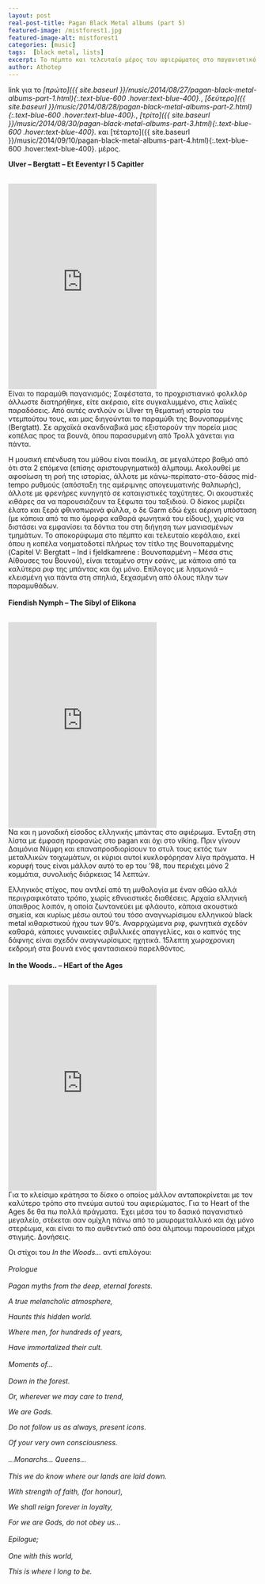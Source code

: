```yaml
---
layout: post
real-post-title: Pagan Black Metal albums (part 5)
featured-image: /mistforest1.jpg
featured-image-alt: mistforest1
categories: [music]
tags:  [black metal, lists]
excerpt: Το πέμπτο και τελευταίο μέρος του αφιερώματος στο παγανιστικό black metal
author: Athotep
---
```


link για το *[πρώτο]({{ site.baseurl }}/music/2014/08/27/pagan-black-metal-albums-part-1.html){:.text-blue-600 .hover:text-blue-400}.*, *[δεύτερο]({{ site.baseurl }}/music/2014/08/28/pagan-black-metal-albums-part-2.html){:.text-blue-600 .hover:text-blue-400}.*, *[τρίτο]({{ site.baseurl }}/music/2014/08/30/pagan-black-metal-albums-part-3.html){:.text-blue-600 .hover:text-blue-400}.* και [τέταρτο]({{ site.baseurl }}/music/2014/09/10/pagan-black-metal-albums-part-4.html){:.text-blue-600 .hover:text-blue-400}. μέρος.

**Ulver – Bergtatt – Et Eeventyr I 5 Capitler**  
<br>
<iframe class="w-full" height="415" src="https://www.youtube.com/embed/dsFWv8iZEeA" frameborder="0" allow="accelerometer; autoplay; encrypted-media; gyroscope; picture-in-picture" allowfullscreen></iframe>  
<br>
Είναι το παραμύθι παγανισμός; Σαφέστατα, το προχριστιανικό φολκλόρ άλλωστε διατηρήθηκε, είτε ακέραιο, είτε συγκαλυμμένο, στις λαϊκές παραδόσεις. Από αυτές αντλούν οι Ulver τη θεματική ιστορία του ντεμπούτου τους, και μας διηγούνται το παραμύθι της Βουνοπαρμένης (Bergtatt). Σε αρχαϊκά σκανδιναβικά μας εξιστορούν την πορεία μιας κοπέλας προς τα βουνά, όπου παρασυρμένη από Τρολλ χάνεται για πάντα.

Η μουσική επένδυση του μύθου είναι ποικίλη, σε μεγαλύτερο βαθμό από ότι στα 2 επόμενα (επίσης αριστουργηματικά) άλμπουμ. Ακολουθεί με αφοσίωση τη ροή της ιστορίας, άλλοτε με κάνω-περίπατο-στο-δάσος mid-tempo ρυθμούς (απόσταξη της αμέριμνης απογευματινής θαλπωρής), άλλοτε με φρενήρες κυνηγητό σε καταιγιστικές ταχύτητες. Οι ακουστικές κιθάρες σα να παρουσιάζουν τα ξέφωτα του ταξιδιού. Ο δίσκος μυρίζει έλατο και ξερά φθινοπωρινά φύλλα, ο δε Garm εδώ έχει αέρινη υπόσταση (με κάποια από τα πιο όμορφα καθαρά φωνητικά του είδους), χωρίς να διστάσει να εμφανίσει τα δόντια του στη διήγηση των μανιασμένων τμημάτων. Το αποκορύφωμα στο πέμπτο και τελευταίο κεφάλαιο, εκεί όπου η κοπέλα νοηματοδοτεί πλήρως τον τίτλο της Βουνοπαρμένης (Capitel V: Bergtatt – Ind i fjeldkamrene : Βουνοπαρμένη – Μέσα στις Αίθουσες του Βουνού), είναι τεταμένο στην εσάνς, με κάποια από τα καλύτερα ριφ της μπάντας και όχι μόνο. Επίλογος με λησμονιά – κλεισμένη για πάντα στη σπηλιά, ξεχασμένη από όλους πλην των παραμυθάδων.  
<br>
**Fiendish Nymph – The Sibyl of Elikona**  
<br>
<iframe class="w-full" height="415" src="https://www.youtube.com/embed/XsE_92iMB6I" frameborder="0" allow="accelerometer; autoplay; encrypted-media; gyroscope; picture-in-picture" allowfullscreen></iframe>  
<br>
Να και η μοναδική είσοδος ελληνικής μπάντας στο αφιέρωμα. Ένταξη στη λίστα με έμφαση προφανώς στο pagan και όχι στο viking. Πριν γίνουν Δαιμόνια Νύμφη και επαναπροσδιορίσουν το στυλ τους εκτός των μεταλλικών τοιχωμάτων, οι κύριοι αυτοί κυκλοφόρησαν λίγα πράγματα. Η κορυφή τους είναι μάλλον αυτό το ep του ’98, που περιέχει μόνο 2 κομμάτια, συνολικής διάρκειας 14 λεπτών.

Ελληνικός στίχος, που αντλεί από τη μυθολογία με έναν αθώο αλλά περιγραφικότατο τρόπο, χωρίς εθνικιστικές διαθέσεις. Αρχαία ελληνική ύπαιθρος λοιπόν, η οποία ζωντανεύει με φλάουτο, κάποια ακουστικά σημεία, και κυρίως μέσω αυτού του τόσο αναγνωρίσιμου ελληνικού black metal κιθαριστικού ήχου των 90‘s. Αναρριχώμενα ριφ, φωνητικά σχεδόν καθαρά, κάποιες γυναικείες σιβυλλικές απαγγελίες, και ο καπνός της δάφνης είναι σχεδόν αναγνωρίσιμος ηχητικά. 15λεπτη χωροχρονικη εκδρομή στα βουνά ενός φαντασιακού παρελθόντος.  
<br>
**In the Woods.. – HEart of the Ages**  
<br>
<iframe class="w-full" height="415" src="https://www.youtube.com/embed/qaIbgd71hXg" frameborder="0" allow="accelerometer; autoplay; encrypted-media; gyroscope; picture-in-picture" allowfullscreen></iframe>  
<br>
Για το κλείσιμο κράτησα το δίσκο ο οποίος μάλλον ανταποκρίνεται με τον καλύτερο τρόπο στο πνεύμα αυτού του αφιερώματος. Για το Heart of the Ages δε θα πω πολλά πράγματα. Έχει μέσα του το δασικό παγανιστικό μεγαλείο, στέκεται σαν ομίχλη πάνω από το μαυρομεταλλικό και όχι μόνο στερέωμα, και είναι το πιο αυθεντικό από όσα άλμπουμ παρουσίασα μέχρι στιγμής. Δονήσεις.

Οι στίχοι του *In the Woods…* αντί επιλόγου:  
<br>
*Prologue*  
<br>
*Pagan myths from the deep, eternal forests.*

*A true melancholic atmosphere,*

*Haunts this hidden world.*

*Where men, for hundreds of years,*

*Have immortalized their cult.*  
<br>
*Moments of…*  
<br>
*Down in the forest.*

*Or, wherever we may care to trend,*

*We are Gods.*

*Do not follow us as always, present icons.*

*Of your very own consciousness.*  
<br>
*…Monarchs… Queens…*  
<br>
*This we do know where our lands are laid down.*

*With strength of faith, (for honour),*

*We shall reign forever in loyalty,*

*For we are Gods, do not obey us…*  
<br>
*Epilogue;*  
<br>
*One with this world,*

*This is where I long to be.*